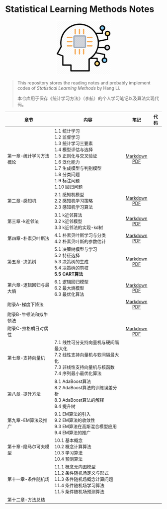 # Statistical Learning Methods Notes

<p align="center"><img src="./graphics/icon.png" width ="35%"  /></p>

> This repository stores the reading notes and probably implement codes of *Statistical Learning Methods* by Hang Li.
>
> 本仓库用于保存《统计学习方法》（李航）的个人学习笔记以及算法实现代码。

| 章节                    | 内容                                                         |                             笔记                             | 代码 |
| ----------------------- | ------------------------------------------------------------ | :----------------------------------------------------------: | ---- |
| 第一章-统计学习方法概论 | 1.1 统计学习<br />1.2 监督学习<br />1.3 统计学习三要素<br />1.4 模型评估与选择<br />1.5 正则化与交叉验证<br />1.6 泛化能力<br />1.7 生成模型与判别模型<br />1.8 分类问题<br />1.9 标注问题<br />1.10 回归问题 | [Markdown](https://github.com/yxnchen/SLM-Lihang-Notes/blob/master/chp1_Introduction.md)<br />[PDF](https://github.com/yxnchen/SLM-Lihang-Notes/blob/master/chp1_Introduction.pdf) |      |
| 第二章-感知机           | 2.1 感知机模型<br />2.2 感知机学习策略<br />2.3 感知机学习算法 | [Markdown](https://github.com/yxnchen/SLM-Lihang-Notes/blob/master/chp2_Perceptron.md)<br />[PDF](https://github.com/yxnchen/SLM-Lihang-Notes/blob/master/chp2_Perceptron.pdf) |      |
| 第三章-k近邻法          | 3.1 k近邻算法<br />3.2 k近邻模型<br />3.3 k近邻法的实现-kd树 | [Markdown](https://github.com/yxnchen/SLM-Lihang-Notes/blob/master/chp3_kNN.md)<br />[PDF](https://github.com/yxnchen/SLM-Lihang-Notes/blob/master/chp3_kNN.pdf) |      |
| 第四章-朴素贝叶斯法     | 4.1 朴素贝叶斯学习与分类<br />4.2 朴素贝叶斯的参数估计       | [Markdown](https://github.com/yxnchen/SLM-Lihang-Notes/blob/master/chp4_naive%20Bayes.md)<br />[PDF](https://github.com/yxnchen/SLM-Lihang-Notes/blob/master/chp4_naive%20Bayes.pdf) |      |
| 第五章-决策树           | 5.1 决策树模型与学习<br />5.2 特征选择<br />5.3 决策树的生成<br />5.4 决策树的剪枝<br />**5.5 CART算法** | [Markdown](https://github.com/yxnchen/SLM-Lihang-Notes/blob/master/chp5_Decision%20tree.md)<br />[PDF](https://github.com/yxnchen/SLM-Lihang-Notes/blob/master/chp5_Decision%20tree.pdf) |      |
| 第六章-逻辑回归与最大熵 | 6.1 逻辑回归模型<br />6.2 最大熵模型<br />6.3 最优化算法     | [Markdown](https://github.com/yxnchen/SLM-Lihang-Notes/blob/master/chp6_LR%26MEM.md)<br />[PDF](https://github.com/yxnchen/SLM-Lihang-Notes/blob/master/chp6_LR%26MEM.pdf) |      |
| 附录A-梯度下降法        |                                                              | [Markdown](https://github.com/yxnchen/SLM-Lihang-Notes/blob/master/appendix_A.md)<br />[PDF](https://github.com/yxnchen/SLM-Lihang-Notes/blob/master/appendix_A.pdf) |      |
| 附录B-牛顿法和拟牛顿法  |                                                              |                                                              |      |
| 附录C-拉格朗日对偶性    |                                                              | [Markdown](https://github.com/yxnchen/SLM-Lihang-Notes/blob/master/appendix_C.md)<br />[PDF](https://github.com/yxnchen/SLM-Lihang-Notes/blob/master/appendix_C.pdf) |      |
| 第七章-支持向量机       | 7.1 线性可分支持向量机与硬间隔最大化<br />7.2 线性支持向量机与软间隔最大化<br />7.3 非线性支持向量机与核函数<br />7.4 序列最小最优化算法 |                                                              |      |
| 第八章-提升方法         | 8.1 AdaBoost算法<br />8.2 AdaBoost算法的训练误差分析<br />8.3 AdaBoost算法的解释<br />8.4 提升树 |                                                              |      |
| 第九章-EM算法及推广     | 9.1 EM算法的引入<br />9.2 EM算法的收敛性<br />9.3 EM算法在高斯混合模型应用<br />9.4 EM算法的推广 |                                                              |      |
| 第十章-隐马尔可夫模型   | 10.1 基本概念<br />10.2 概念计算算法<br />10.3 学习算法<br />10.4 预测算法 |                                                              |      |
| 第十一章-条件随机场     | 11.1 概念无向图模型<br />11.2 条件随机场定义与形式<br />11.3 条件随机场概念计算问题<br />11.4 条件随机场学习算法<br />11.5 条件随机场预测算法 |                                                              |      |
| 第十二章-方法总结       |                                                              |                                                              |      |

